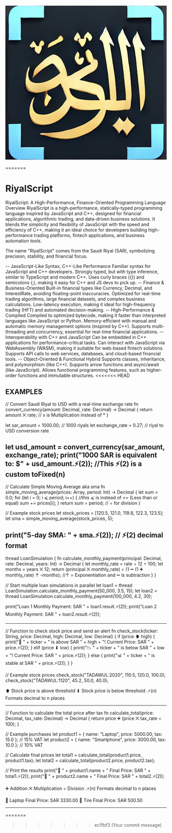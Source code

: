 
![RiyalScript Logo](docs/RiyalScript_Logo.png)

=======
# RiyalScript

RiyalScript: A High-Performance, Finance-Oriented Programming Language
Overview
RiyalScript is a high-performance, statically-typed programming language inspired by JavaScript and C++, designed for financial applications, algorithmic trading, and data-driven business solutions. It blends the simplicity and flexibility of JavaScript with the speed and efficiency of C++, making it an ideal choice for developers building high-performance trading platforms, fintech applications, and business automation tools.

The name "RiyalScript" comes from the Saudi Riyal (SAR), symbolizing precision, stability, and financial focus.

-- JavaScript-Like Syntax, C++-Like Performance
Familiar syntax for JavaScript and C++ developers.
Strongly typed, but with type inference, similar to TypeScript and modern C++.
Uses curly braces ({}) and semicolons (;), making it easy for C++ and JS devs to pick up.
-- Finance & Business-Oriented
Built-in financial types like Currency, Decimal, and InterestRate, avoiding floating-point inaccuracies.
Optimized for real-time trading algorithms, large financial datasets, and complex business calculations.
Low-latency execution, making it ideal for high-frequency trading (HFT) and automated decision-making.
-- High-Performance & Compiled
Compiled to optimized bytecode, making it faster than interpreted languages like JavaScript or Python.
Memory-efficient with manual and automatic memory management options (inspired by C++).
Supports multi-threading and concurrency, essential for real-time financial applications.
-- Interoperability with C++ and JavaScript
Can be embedded in C++ applications for performance-critical tasks.
Can interact with JavaScript via WebAssembly (WASM), making it suitable for web-based fintech solutions.
Supports API calls to web services, databases, and cloud-based financial tools.
-- Object-Oriented & Functional Hybrid
Supports classes, inheritance, and polymorphism (like C++).
Supports arrow functions and async/await (like JavaScript).
Allows functional programming features, such as higher-order functions and immutable structures.
<<<<<<< HEAD

## EXAMPLES
// Convert Saudi Riyal to USD with a real-time exchange rate
fn convert_currency(amount: Decimal, rate: Decimal) -> Decimal {
    return amount ⨉ rate; // x is Multiplication instead of * 
}

let sar_amount = 1000.00; // 1000 riyals
let exchange_rate = 0.27; // riyal to USD conversion rate

let usd_amount = convert_currency(sar_amount, exchange_rate);
print("1000 SAR is equivalent to: $" + usd_amount.⚡(2)); //This ⚡(2) is a custom toFixed(n)
---------------------------------------------------------------
// Calculate Simple Moving Average aka sma
fn simple_moving_average(prices: Array<Decimal>, period: Int) -> Decimal {
    let sum = 0.0;
    for (let i = 0; i ⩽ period; i++) { //this ⩽ is instead of <= (Less than or equal)
        sum += prices[i];
    }
    return sum ÷ period; // ÷ for division
}

// Example stock prices
let stock_prices = [120.5, 121.0, 119.8, 122.3, 123.5];
let sma = simple_moving_average(stock_prices, 5);

print("5-day SMA: " + sma.⚡(2)); // ⚡(2) decimal format
----------------------------------------------------------------
thread LoanSimulation {
    fn calculate_monthly_payment(principal: Decimal, rate: Decimal, years: Int) -> Decimal {
        let monthly_rate = rate ÷ 12 ÷ 100;
        let months = years ⨉ 12;
        return (principal ⨉ monthly_rate) ÷ (1 ➖ (1 ➕ monthly_rate) ↑ -months); //↑ = Exponentiation and ➖ is subtraction 
    }
}

// Start multiple loan simulations in parallel
let loan1 = thread LoanSimulation.calculate_monthly_payment(50_000, 3.5, 15);
let loan2 = thread LoanSimulation.calculate_monthly_payment(100_000, 4.2, 30);

print("Loan 1 Monthly Payment: SAR " + loan1.result.⚡(2));
print("Loan 2 Monthly Payment: SAR " + loan2.result.⚡(2));


--------------------------------------------------------------------
// Function to check stock price and send an alert
fn check_stock(ticker: String, price: Decimal, high: Decimal, low: Decimal) {
    if (price ⬆ high) { 
        print("🚀 " + ticker + " is above SAR " + high + "! Current Price: SAR " + price.⚡(2));
    } elif (price ⬇ low) { 
        print("📉 " + ticker + " is below SAR " + low + "! Current Price: SAR " + price.⚡(2));
    } else {
        print("📊 " + ticker + " is stable at SAR " + price.⚡(2));
    }
}

// Example stock prices
check_stock("TADAWUL:2020", 110.5, 120.0, 100.0);
check_stock("TADAWUL:1120", 45.2, 50.0, 40.0);

⬆	Stock price is above threshold
⬇	Stock price is below threshold
.⚡(n)	Formats decimal to n places

---------------------------------------------------------
// Function to calculate the total price after tax
fn calculate_total(price: Decimal, tax_rate: Decimal) -> Decimal {
    return price ➕ (price ⨉ tax_rate ÷ 100);
}

// Example purchases
let product1 = { name: "Laptop", price: 5000.00, tax: 15.0 }; // 15% VAT
let product2 = { name: "Smartphone", price: 3000.00, tax: 10.0 }; // 10% VAT

// Calculate final prices
let total1 = calculate_total(product1.price, product1.tax);
let total2 = calculate_total(product2.price, product2.tax);

// Print the results
print("🛒 " + product1.name + " Final Price: SAR " + total1.⚡(2));
print("📱 " + product2.name + " Final Price: SAR " + total2.⚡(2));

➕ Addition
⨉	Multiplication
÷	Division
.⚡(n)	Formats decimal to n places

🛒 Laptop Final Price: SAR 3330.00
🛒 Tire Final Price: SAR 500.50

--------------------------------------------------------------------

=======
>>>>>>> ec1fbf3 (Your commit message)
